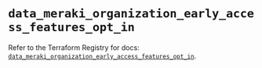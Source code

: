 # `data_meraki_organization_early_access_features_opt_in`

Refer to the Terraform Registry for docs: [`data_meraki_organization_early_access_features_opt_in`](https://registry.terraform.io/providers/ciscodevnet/meraki/1.7.1/docs/data-sources/organization_early_access_features_opt_in).
